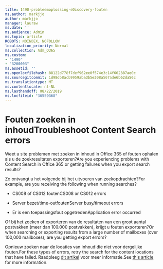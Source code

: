 ```yaml
---
title: 1490-probleemoplossing-eDiscovery-fouten
ms.author: markjjo
author: markjjo
manager: lauraw
ms.date: ''
ms.audience: Admin
ms.topic: article
ROBOTS: NOINDEX, NOFOLLOW
localization_priority: Normal
ms.collection: Adm_O365
ms.custom:
- "1490"
- "3200003"
ms.assetid: ''
ms.openlocfilehash: 88122d778f7def962ee0f574e3c14f602387ae0c
ms.sourcegitcommit: 1d98db8acb9959aba3b5e308a567ade6b62da56c
ms.translationtype: MT
ms.contentlocale: nl-NL
ms.lasthandoff: 08/22/2019
ms.locfileid: "36559368"
---
```

# <a name="troubleshoot-content-search-errors"></a><span data-ttu-id="13b95-102">Fouten zoeken in inhoud</span><span class="sxs-lookup"><span data-stu-id="13b95-102">Troubleshoot Content Search errors</span></span>

<span data-ttu-id="13b95-103">Weet u site problemen met zoeken in inhoud in Office 365 of fouten ophalen als u de zoekresultaten exporteren?</span><span class="sxs-lookup"><span data-stu-id="13b95-103">Are you experiencing problems with Content Search in Office 365 or getting failures when you export search results?</span></span>

<span data-ttu-id="13b95-104">Zo ontvangt u het volgende bij het uitvoeren van zoekopdrachten?</span><span class="sxs-lookup"><span data-stu-id="13b95-104">For example, are you receiving the following when running searches?</span></span>

- <span data-ttu-id="13b95-105">CS008 of CS012 fouten</span><span class="sxs-lookup"><span data-stu-id="13b95-105">CS008 or CS012 errors</span></span>

- <span data-ttu-id="13b95-106">Server bezet/time-outfouten</span><span class="sxs-lookup"><span data-stu-id="13b95-106">Server busy/timeout errors</span></span>

- <span data-ttu-id="13b95-107">Er is een toepassingsfout opgetreden</span><span class="sxs-lookup"><span data-stu-id="13b95-107">Application error occurred</span></span>

<span data-ttu-id="13b95-108">Of bij het zoeken of exporteren van de resultaten van een groot aantal postvakken (meer dan 100.000 postvakken), krijgt u fouten exporteren?</span><span class="sxs-lookup"><span data-stu-id="13b95-108">Or when searching or exporting results from a large number of mailboxes (over 100,000 mailboxes), are you getting export errors?</span></span>

<span data-ttu-id="13b95-109">Opnieuw zoeken naar de locaties van inhoud die niet voor dergelijke fouten.</span><span class="sxs-lookup"><span data-stu-id="13b95-109">For these types of errors, retry the search for the content locations that have failed.</span></span> <span data-ttu-id="13b95-110">Raadpleeg [dit artikel](https://docs.microsoft.com/office365/securitycompliance/retry-failed-content-search) voor meer informatie.</span><span class="sxs-lookup"><span data-stu-id="13b95-110">See  [this article](https://docs.microsoft.com/office365/securitycompliance/retry-failed-content-search) for more information.</span></span>
